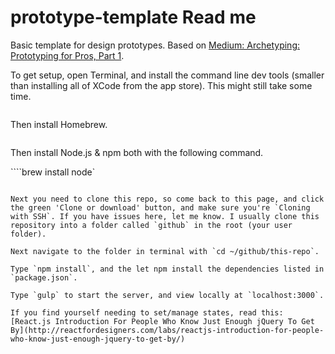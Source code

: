 # prototype-template Read me

Basic template for design prototypes. Based on [Medium: Archetyping: Prototyping for Pros, Part 1](https://blog.prototypr.io/archetyping-prototyping-for-pros-part-1-8e93b273c400#.cj2ql5pgq).

To get setup, open Terminal, and install the command line dev tools (smaller than installing all of XCode from the app store). This might still take some time.

```xcode-select --install
```

Then install Homebrew.

```/usr/bin/ruby -e "$(curl -fsSL https://raw.githubusercontent.com/Homebrew/install/master/install)"
```

Then install Node.js & npm both with the following command.

````brew install node`
```

Next you need to clone this repo, so come back to this page, and click the green 'Clone or download' button, and make sure you're `Cloning with SSH`. If you have issues here, let me know. I usually clone this repository into a folder called `github` in the root (your user folder).

Next navigate to the folder in terminal with `cd ~/github/this-repo`.

Type `npm install`, and the let npm install the dependencies listed in `package.json`.

Type `gulp` to start the server, and view locally at `localhost:3000`.

If you find yourself needing to set/manage states, read this: [React.js Introduction For People Who Know Just Enough jQuery To Get By](http://reactfordesigners.com/labs/reactjs-introduction-for-people-who-know-just-enough-jquery-to-get-by/)
